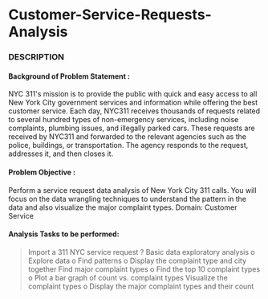 # Customer-Service-Requests-Analysis

### DESCRIPTION

#### Background of Problem Statement :

NYC 311's mission is to provide the public with quick and easy access to all New York City government services and information while offering the best customer service. Each day, NYC311 receives thousands of requests related to several hundred types of non-emergency services, including noise complaints, plumbing issues, and illegally parked cars. These requests are received by NYC311 and forwarded to the relevant agencies such as the police, buildings, or transportation. The agency responds to the request, addresses it, and then closes it.

#### Problem Objective :

Perform a service request data analysis of New York City 311 calls. You will focus on the data wrangling techniques to understand the pattern in the data and also visualize the major complaint types.
Domain: Customer Service

#### Analysis Tasks to be performed:
> Import a 311 NYC service request
? Basic data exploratory analysis 
  o	Explore data
  o	Find patterns
  o	Display the complaint type and city together
> Find major complaint types
  o	Find the top 10 complaint types 
  o	Plot a bar graph of count vs. complaint types
>	Visualize the complaint types
  o	Display the major complaint types and their count

